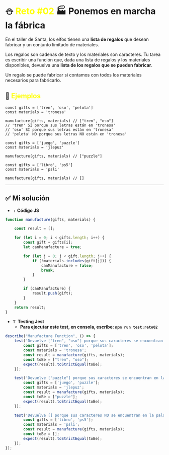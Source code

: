 # ⛄ <span style="color: yellow">Reto #02</span> 🏭 Ponemos en marcha la fábrica

En el taller de Santa, los elfos tienen una **lista de regalos** que desean fabricar y un conjunto limitado de materiales.

Los regalos son cadenas de texto y los materiales son caracteres. Tu tarea es escribir una función que, dada una lista de regalos y los materiales disponibles, devuelva una **lista de los regalos que se pueden fabricar**.

Un regalo se puede fabricar si contamos con todos los materiales necesarios para fabricarlo.

## 🎁 <span style="color: yellow">Ejemplos</span>

```
const gifts = ['tren', 'oso', 'pelota']
const materials = 'tronesa'

manufacture(gifts, materials) // ["tren", "oso"]
// 'tren' SÍ porque sus letras están en 'tronesa'
// 'oso' SÍ porque sus letras están en 'tronesa'
// 'pelota' NO porque sus letras NO están en 'tronesa'
```

```
const gifts = ['juego', 'puzzle']
const materials = 'jlepuz'

manufacture(gifts, materials) // ["puzzle"]
```

```
const gifts = ['libro', 'ps5']
const materials = 'psli'

manufacture(gifts, materials) // []
```


---

## ✅ Mi solución

- <img src="https://skillicons.dev/icons?i=js" width="10px" alt="JS" /> **Código JS**

```js
function manufacture(gifts, materials) {

    const result = [];

    for (let i = 0; i < gifts.length; i++) {
        const gift = gifts[i];
        let canManufacture = true; 

        for (let j = 0; j < gift.length; j++) { 
            if (!materials.includes(gift[j])) {
                canManufacture = false;
                break;
            }
        }

        if (canManufacture) {
            result.push(gift);
        }
    }
    return result;
}
```

- <img src="https://skillicons.dev/icons?i=jest" width="12px" alt="Testing con Jest" /> **Testing Jest**
    - **Para ejecutar este test, en consola, escribe: ```npm run test:reto02```**
```js
describe("Manufacture Function", () => {
    test('Devuelve ["tren", "oso"] porque sus caracteres se encuentran en la    palabra "tronesa"', () => {
        const gifts = ['tren', 'oso', 'pelota'];
        const materials = 'tronesa';
        const result = manufacture(gifts, materials);
        const toBe = ["tren", "oso"];
        expect(result).toStrictEqual(toBe);
    });

    test('Devuelve ["puzzle"] porque sus caracteres se encuentran en la palabra "jlepuz"', () => {
        const gifts = ['juego', 'puzzle'];
        const materials = 'jlepuz';
        const result = manufacture(gifts, materials);
        const toBe = ["puzzle"];
        expect(result).toStrictEqual(toBe);
    });

    test('Devuelve [] porque sus caracteres NO se encuentran en la palabra "psli"', () => {
        const gifts = ['libro', 'ps5'];
        const materials = 'psli';
        const result = manufacture(gifts, materials);
        const toBe = [];
        expect(result).toStrictEqual(toBe);
    });
});
```
